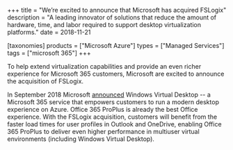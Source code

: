 +++
title = "We’re excited to announce that Microsoft has acquired FSLogix"
description = "A leading innovator of solutions that reduce the amount of hardware, time, and labor required to support desktop virtualization platforms."
date = 2018-11-21

[taxonomies]
products = ["Microsoft Azure"]
types = ["Managed Services"]
tags = ["microsoft 365"]
+++

To help extend virtualization capabilities and provide an even richer
experience for Microsoft 365 customers, Microsoft are excited to
announce the acquisition of FSLogix.

In September 2018 Microsoft
[announced](https://www.microsoft.com/microsoft-365/partners/news/article/announcing-windows-virtual-desktop)
Windows Virtual Desktop -- a Microsoft 365 service that empowers
customers to run a modern desktop experience on Azure. Office 365
ProPlus is already the best Office experience. With the FSLogix
acquisition, customers will benefit from the faster load times for user
profiles in Outlook and OneDrive, enabling Office 365 ProPlus to deliver
even higher performance in multiuser virtual environments (including
Windows Virtual Desktop).